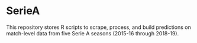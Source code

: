 # SerieA

This repository stores R scripts to scrape, process, and build predictions on match-level data from five Serie A seasons (2015-16 through 2018-19).

 

